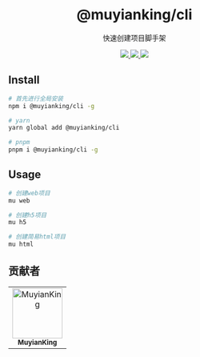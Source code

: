 <h1 align="center">@muyianking/cli</h1>

<p align="center">
快速创建项目脚手架
</p>

<p align="center">
  <a href="https://www.npmjs.com/package/@muyianking/cli">
    <img  src="https://img.shields.io/npm/v/%40muyianking%2Fcli"/>
  </a>
  <a href="https://nodejs.org/en/about/previous-releases">
    <img  src="https://img.shields.io/npm/l/%40muyianking%2Fcli"/>
  </a>
  <a href="https://github.com/vitejs/vite/actions/workflows/ci.yml">
    <img  src="https://img.shields.io/npm/dm/%40muyianking%2Fcli"/>
  </a>
</p>

## Install

```bash
# 首先进行全局安装
npm i @muyianking/cli -g

# yarn
yarn global add @muyianking/cli

# pnpm
pnpm i @muyianking/cli -g
```

## Usage

```bash
# 创建web项目
mu web

# 创建h5项目
mu h5

# 创建简易html项目
mu html
```

## 贡献者

<!-- readme: collaborators,contributors -start -->
<table>
	<tbody>
		<tr>
            <td align="center">
                <a href="https://github.com/MuyianKing">
                    <img src="https://avatars.githubusercontent.com/u/44827414?v=4" width="100;" alt="MuyianKing"/>
                    <br />
                    <sub><b>MuyianKing</b></sub>
                </a>
            </td>
		</tr>
	<tbody>
</table>
<!-- readme: collaborators,contributors -end -->
